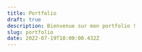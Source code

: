 ```yaml
---
title: Portfolio
draft: true
description: Bienvenue sur mon portfolio !
slug: portfolio
date: 2022-07-19T10:00:00.432Z
---
```

